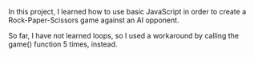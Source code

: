 In this project, I learned how to use basic JavaScript in order to create a Rock-Paper-Scissors game against an AI opponent.

So far, I have not learned loops, so I used a workaround by calling the game() function 5 times, instead.